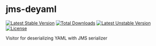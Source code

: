 jms-deyaml
==========
[![Latest Stable Version](https://poser.pugx.org/ppokatilo/jms-deyaml/v/stable.svg)](https://packagist.org/packages/ppokatilo/jms-deyaml)
[![Total Downloads](https://poser.pugx.org/ppokatilo/jms-deyaml/downloads.svg)](https://packagist.org/packages/ppokatilo/jms-deyaml)
[![Latest Unstable Version](https://poser.pugx.org/ppokatilo/jms-deyaml/v/unstable.svg)](https://packagist.org/packages/ppokatilo/jms-deyaml)
[![License](https://poser.pugx.org/ppokatilo/jms-deyaml/license.svg)](https://packagist.org/packages/ppokatilo/jms-deyaml)

Visitor for deserializing YAML with JMS serializer
